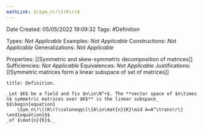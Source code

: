 ```yaml
---
mathLink: $\Sym_n\!\l(K\r)$
---
```


<div class="topSpace"></div>

Date Created: 05/05/2022 19:09:32
Tags: #Definition

Types: _Not Applicable_
Examples: _Not Applicable_
Constructions: _Not Applicable_
Generalizations: _Not Applicable_

Properties: [[Symmetric and skew-symmetric decomposition of matrices]]
Sufficiencies: _Not Applicable_
Equivalences: _Not Applicable_
Justifications: [[Symmetric matrices form a linear subspace of set of matrices]]

``` ad-Definition
title: Definition.

_Let $K$ be a field and fix $n\in\N^+$. The **vector space of $n\times n$ symmetric matrices over $K$** is the linear subspace_
$$\begin{equation}
    \Sym_n\!\l(K\r)\coloneqq\l\{A\in\mat{n}{K}\mid A=A^\trans\r\}
\end{equation}$$
_of $\mat{n}{K}$._

```
